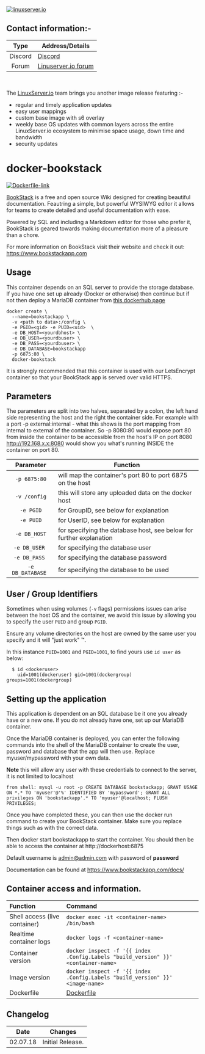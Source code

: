 
[linuxserverurl]: https://linuxserver.io
[forumurl]: https://discourse.linuxserver.io
[ircurl]: https://www.linuxserver.io/irc/
[appurl]: https://www.bookstackapp.com
[dockerfileurl]: https://github.com/linuxserver/docker-bookstack/blob/master/Dockerfile
[hub]: https://hub.docker.com/r/<image-name>/

[![linuxserver.io](https://raw.githubusercontent.com/linuxserver/docker-templates/master/linuxserver.io/img/linuxserver_medium.png?v=4&s=4000)][linuxserverurl]

## Contact information:-

| Type | Address/Details |
| :---: | --- |
| Discord | [Discord](https://discord.gg/YWrKVTn) |
| Forum | [Linuserver.io forum][forumurl] |

&nbsp;
&nbsp;

The [LinuxServer.io][linuxserverurl] team brings you another image release featuring :-

 + regular and timely application updates
 + easy user mappings
 + custom base image with s6 overlay
 + weekly base OS updates with common layers across the entire LinuxServer.io ecosystem to minimise space usage, down time and bandwidth
 + security updates

# docker-bookstack

[![Dockerfile-link](https://raw.githubusercontent.com/linuxserver/docker-templates/master/linuxserver.io/img/Dockerfile-Link-green.png)][dockerfileurl]

[BookStack](https://www.bookstackapp.com) is a free and open source Wiki designed for creating beautiful documentation. Feautring a simple, but powerful WYSIWYG editor it allows for teams to create detailed and useful documentation with ease.

Powered by SQL and including a Markdown editor for those who prefer it, BookStack is geared towards making documentation more of a pleasure than a chore.

For more information on BookStack visit their website and check it out: https://www.bookstackapp.com

## Usage

This container depends on an SQL server to provide the storage database. If you have one set up already (Docker or otherwise) then continue but if not then deploy a MariaDB container from [this dockerhub page](https://hub.docker.com/r/linuxserver/mariadb/)
```
docker create \
  --name=bookstackapp \
  -v <path to data>:/config \
  -e PGID=<gid> -e PUID=<uid>  \
  -e DB_HOST=<yourdbhost> \
  -e DB_USER=<yourdbuser> \
  -e DB_PASS=<yourdbuser> \
  -e DB_DATABASE=bookstackapp
  -p 6875:80 \
  docker-bookstack
```

It is strongly recommended that this container is used with our LetsEncrypt container so that your BookStack app is served over valid HTTPS.

## Parameters

The parameters are split into two halves, separated by a colon, the left hand side representing the host and the right the container side.
For example with a port -p external:internal - what this shows is the port mapping from internal to external of the container.
So -p 8080:80 would expose port 80 from inside the container to be accessible from the host's IP on port 8080
http://192.168.x.x:8080 would show you what's running INSIDE the container on port 80.

| Parameter | Function |
| :---: | --- |
| `-p 6875:80` | will map the container's port 80 to port 6875 on the host |
| `-v /config` | this will store any uploaded data on the docker host |
| `-e PGID` | for GroupID, see below for explanation |
| `-e PUID` | for UserID, see below for explanation |
| `-e DB_HOST` | for specifying the database host, see below for further explanation |
| `-e DB_USER ` | for specifying the database user |
| `-e DB_PASS ` | for specifying the database password |
| `-e DB_DATABASE ` | for specifying the database to be used |


## User / Group Identifiers

Sometimes when using volumes (`-v` flags) permissions issues can arise between the host OS and the container, we avoid this issue by allowing you to specify the user `PUID` and group `PGID`.

Ensure any volume directories on the host are owned by the same user you specify and it will "just work" &trade;.

In this instance `PUID=1001` and `PGID=1001`, to find yours use `id user` as below:

```
  $ id <dockeruser>
    uid=1001(dockeruser) gid=1001(dockergroup) groups=1001(dockergroup)
```

## Setting up the application

This application is dependent on an SQL database be it one you already have or a new one. If you do not already have one, set up our MariaDB container.

Once the MariaDB container is deployed, you can enter the following commands into the shell of the MariaDB container to create the user, password and database that the app will then use. Replace myuser/mypassword with your own data.

**Note** this will allow any user with these credentials to connect to the server, it is not limited to localhost

`
from shell: mysql -u root -p
CREATE DATABASE bookstackapp;
GRANT USAGE ON *.* TO 'myuser'@'%' IDENTIFIED BY 'mypassword';
GRANT ALL privileges ON 'bookstackapp'.* TO 'myuser'@localhost;
FLUSH PRIVILEGES;
`

Once you have completed these, you can then use the docker run command to create your BookStack container. Make sure you replace things such as <yourdbuser> with the correct data.

Then docker start bookstackapp to start the container. You should then be able to access the container at http://dockerhost:6875

Default username is admin@admin.com with password of **password**

Documentation can be found at https://www.bookstackapp.com/docs/ 

## Container access and information.

| Function | Command |
| :--- | :--- |
| Shell access (live container) | `docker exec -it <container-name> /bin/bash` |
| Realtime container logs | `docker logs -f <container-name>` |
| Container version | `docker inspect -f '{{ index .Config.Labels "build_version" }}' <container-name>` |
| Image version |  `docker inspect -f '{{ index .Config.Labels "build_version" }}' <image-name>` |
| Dockerfile | [Dockerfile][dockerfileurl] |

## Changelog

|  Date | Changes |
| :---: | --- |
| 02.07.18 |  Initial Release. |
